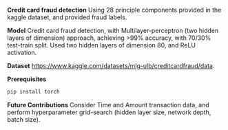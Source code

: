 **Credit card fraud detection**
Using 28 principle components provided in the kaggle dataset, and provided fraud labels.

**Model**
Credit card fraud detection, with Multilayer-perceptron (two hidden layers of dimension) approach, achieving >99% accuracy, with 70/30% test-train split. Used two hidden layers of dimension 80, and ReLU activation.

**Dataset**
https://www.kaggle.com/datasets/mlg-ulb/creditcardfraud/data. 

**Prerequisites**
```bash
pip install torch
```

**Future Contributions**
Consider Time and Amount transaction data, and perform hyperparameter grid-search (hidden layer size, network depth, batch size).
